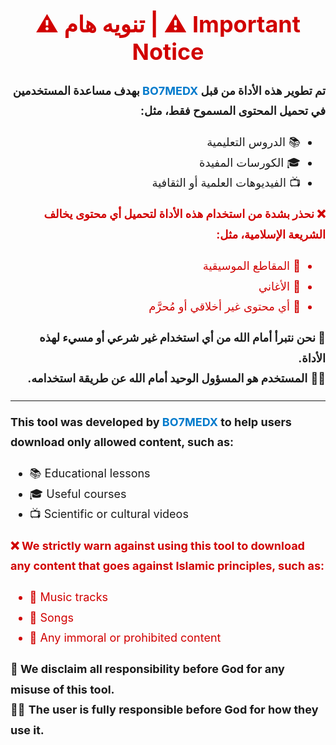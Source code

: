 <h1 align="center" style="font-size: 36px; color: #d10000;">⚠️ تنويه هام | ⚠️ Important Notice</h1>

<div dir="rtl" align="right" style="font-size: 18px; line-height: 1.8;">

<p><strong>تم تطوير هذه الأداة من قبل <span style="color:#007acc;">BO7MEDX</span> بهدف مساعدة المستخدمين في تحميل المحتوى المسموح فقط، مثل:</strong></p>

<ul>
  <li>📚 الدروس التعليمية</li>
  <li>🎓 الكورسات المفيدة</li>
  <li>📺 الفيديوهات العلمية أو الثقافية</li>
</ul>

<p style="color: #d10000;"><strong>❌ نحذر بشدة من استخدام هذه الأداة لتحميل أي محتوى يخالف الشريعة الإسلامية، مثل:</strong></p>

<ul style="color: #d10000;">
  <li>🎵 المقاطع الموسيقية</li>
  <li>🎤 الأغاني</li>
  <li>🚫 أي محتوى غير أخلاقي أو مُحرَّم</li>
</ul>

<p><strong>📌 نحن نتبرأ أمام الله من أي استخدام غير شرعي أو مسيء لهذه الأداة.</strong><br>
🧑‍⚖️ <strong>المستخدم هو المسؤول الوحيد أمام الله عن طريقة استخدامه.</strong></p>

</div>

---

<div align="left" style="font-size: 18px; line-height: 1.8;">

<p><strong>This tool was developed by <span style="color:#007acc;">BO7MEDX</span> to help users download only allowed content, such as:</strong></p>

<ul>
  <li>📚 Educational lessons</li>
  <li>🎓 Useful courses</li>
  <li>📺 Scientific or cultural videos</li>
</ul>

<p style="color: #d10000;"><strong>❌ We strictly warn against using this tool to download any content that goes against Islamic principles, such as:</strong></p>

<ul style="color: #d10000;">
  <li>🎵 Music tracks</li>
  <li>🎤 Songs</li>
  <li>🚫 Any immoral or prohibited content</li>
</ul>

<p><strong>📌 We disclaim all responsibility before God for any misuse of this tool.</strong><br>
🧑‍⚖️ <strong>The user is fully responsible before God for how they use it.</strong></p>

</div>
